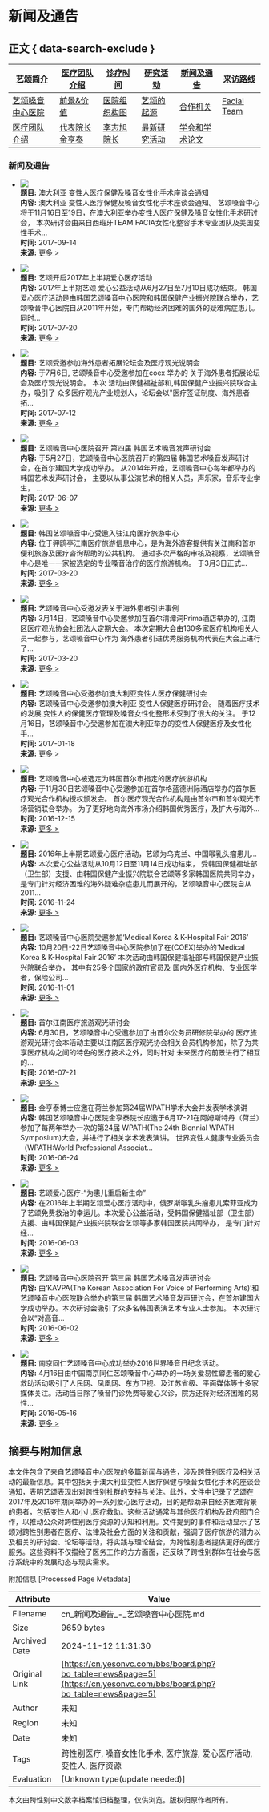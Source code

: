 # 新闻及通告

## 正文 { data-search-exclude }


| [艺颂简介](#submenu-100100) | [医疗团队介绍](#submenu-100200) | [诊疗时间](/page/1_3.php) | [研究活动](#submenu-100400) | [新闻及通告](/bbs/board.php?bo_table=news) | [来访路线](/page/1_6.php) |
| --- | --- | --- | --- | --- | --- |
| [艺颂嗓音中心医院](/page/1_1_1.php) | [前景&价值](/page/1_1_2.php) | [医院组织构图](/page/1_1_7.php) | [艺颂的起源](/page/1_1_3.php) | [合作机关](/page/1_1_4.php) | [Facial Team](/page/1_1_6.php) |
| [医疗团队介绍](/page/1_2.php) | [代表院长 金亨泰](/page/1_2_1.php) | [李志旭 院长](/page/1_2_2.php) | [最新研究活动](/bbs/board.php?bo_table=work) | [学会和学术论文](/bbs/board.php?bo_table=work2) |  |

### 新闻及通告

-   ![](../data/file/news/1794144502_QIALWErV_07B0JCKK245BQ_0R47BY24IGJ7EW.png)  
    **题目:** 澳大利亚 变性人医疗保健及嗓音女性化手术座谈会通知  
    **内容:** 澳大利亚 变性人医疗保健及嗓音女性化手术座谈会通知。 艺颂嗓音中心将于11月16日至19日，在澳大利亚举办变性人医疗保健及嗓音女性化手术研讨会， 本次研讨会由来自西班牙TEAM FACIA女性化整容手术专业团队及美国变性手术…  
    **时间:** 2017-09-14  
    **来源:** [更多 >](../bbs/board.php?bo_table=news&wr_id=124&page=5)

-   ![](../data/file/news/1794144502_y9mavNC8_25NR3_7EW_PHFDX7248_7EJX40_M.png)  
    **题目:** 艺颂开启2017年上半期爱心医疗活动  
    **内容:** 2017年上半期艺颂 爱心公益活动从6月27日至7月10日成功结束。 韩国爱心医疗活动是由韩国艺颂嗓音中心医院和韩国保健产业振兴院联合举办，艺颂嗓音中心医院自从2011年开始，专门帮助经济困难的国外的疑难病症患儿。同时…  
    **时间:** 2017-07-20  
    **来源:** [更多 >](../bbs/board.php?bo_table=news&wr_id=123&page=5)

-   ![](../data/file/news/thumb/350x260_100/1794144502_f0oyQtmp_thumbnail.jpg)  
    **题目:** 艺颂受邀参加海外患者拓展论坛会及医疗观光说明会  
    **内容:** 于7月6日, 艺颂嗓音中心受邀参加在coex 举办的 关于海外患者拓展论坛会及医疗观光说明会。 本次 活动由保健福祉部和,韩国保健产业振兴院联合主办，吸引了 众多医疗观光产业规划人，论坛会以"医疗签证制度、海外患者拓…  
    **时间:** 2017-07-12  
    **来源:** [更多 >](../bbs/board.php?bo_table=news&wr_id=122&page=5)

-   ![](../data/file/news/thumb/350x260_100/1794144502_a0ze3hMw_EC8DB8EB84A4EC9DBC.JPG)  
    **题目:** 艺颂嗓音中心医院召开 第四届 韩国艺术嗓音发声研讨会  
    **内容:** 于5月27日，艺颂嗓音中心医院召开的第四届 韩国艺术嗓音发声研讨会，在首尔建国大学成功举办。 从2014年开始，艺颂嗓音中心每年都举办的韩国艺术发声研讨会， 主要以从事公演艺术的相关人员，声乐家，音乐专业学生， …  
    **时间:** 2017-06-07  
    **来源:** [更多 >](../bbs/board.php?bo_table=news&wr_id=121&page=5)

-   ![](../data/file/news/thumb/350x260_100/1794144502_91AkIpnd_KakaoTalk_20170315_181436625.jpg)  
    **题目:** 韩国艺颂嗓音中心受邀入驻江南医疗旅游中心  
    **内容:** 位于狎鸥亭江南医疗旅游信息中心，是为海外游客提供有关江南和首尔便利旅游及医疗咨询帮助的公共机构。 通过多次严格的审核及视察，艺颂嗓音中心是唯一一家被选定的专业嗓音治疗的医疗旅游机构。 于3月3日正式…  
    **时间:** 2017-03-20  
    **来源:** [更多 >](../bbs/board.php?bo_table=news&wr_id=120&page=5)

-   ![](../data/file/news/thumb/350x260_100/1794144502_MXNR8V35_EBA994EB9494ECBBACED88ACEC96B4EC84BCED84B0_EC8DB8EB84A4EC9DBC.jpg)  
    **题目:** 艺颂嗓音中心受邀发表关于海外患者引进事例  
    **内容:** 3月14日，艺颂嗓音中心受邀参加在首尔清潭洞Prima酒店举办的, 江南区医疗观光协会社团法人定期大会。 本次定期大会由130多家医疗机构相关人员一起参与，艺颂嗓音中心作为 海外患者引进优秀服务机构代表在大会上进行了…  
    **时间:** 2017-03-20  
    **来源:** [更多 >](../bbs/board.php?bo_table=news&wr_id=119&page=5)

-   ![](../data/file/news/thumb/350x260_100/1794144502_DqAEPJM8_EC8DB8EB84A4EC9DBC.jpg)  
    **题目:** 艺颂嗓音中心受邀参加澳大利亚变性人医疗保健研讨会  
    **内容:** 艺颂嗓音中心受邀参加澳大利亚 变性人保健医疗研讨会。 随着医疗技术的发展,变性人的保健医疗管理及嗓音女性化整形术受到了很大的关注。 于12月16日，艺颂嗓音中心受邀参加在澳大利亚举办的变性人保健医疗及女性化手…  
    **时间:** 2017-01-18  
    **来源:** [更多 >](../bbs/board.php?bo_table=news&wr_id=117&page=5)

-   ![](../data/file/news/thumb/350x260_100/1794144502_uJq04LB7_ED81ACEAB8B0EBB380ED9998_DSC_3493.jpg)  
    **题目:** 艺颂嗓音中心被选定为韩国首尔市指定的医疗旅游机构  
    **内容:** 于11月30日艺颂嗓音中心受邀参加在首尔格蓝德洲际酒店举办的首尔医疗观光合作机构授权颁发会。 首尔医疗观光合作机构是由首尔市和首尔观光市场营销联合举办。 为了更好地向海外市场介绍韩国优秀医疗，及扩大与海外…  
    **时间:** 2016-12-15  
    **来源:** [更多 >](../bbs/board.php?bo_table=news&wr_id=116&page=5)

-   ![](../data/file/news/thumb/350x260_100/1794144502_NkRKe9Fy_ED81ACEAB8B0EBB380ED9998_PB142739.JPG)  
    **题目:** 2016年上半期艺颂爱心医疗活动，艺颂为乌克兰、中国喉乳头瘤患儿…  
    **内容:** 本次爱心公益活动从10月12日至11月14日成功结束， 受韩国保健福址部（卫生部）支援、由韩国保健产业振兴院联合艺颂等多家韩国医院共同举办， 是专门针对经济困难的海外疑难杂症患儿而展开的，艺颂嗓音中心医院自从2011…  
    **时间:** 2016-11-24  
    **来源:** [更多 >](../bbs/board.php?bo_table=news&wr_id=115&page=5)

-   ![](../data/file/news/thumb/350x260_100/1794144502_f16nk23B_ED81ACEAB8B0EBB380ED9998_P1012443.JPG)  
    **题目:** 艺颂嗓音中心医院受邀参加‘Medical Korea & K-Hospital Fair 2016’  
    **内容:** 10月20日-22日艺颂嗓音中心医院参加了在(COEX)举办的‘Medical Korea & K-Hospital Fair 2016’ 本次活动由韩国保健福祉部与韩国保健产业振兴院联合举办， 其中有25多个国家的政府官员及 国内外医疗机构、专业医学者，保险公司…  
    **时间:** 2016-11-01  
    **来源:** [更多 >](../bbs/board.php?bo_table=news&wr_id=114&page=5)

-   ![](../data/file/news/thumb/350x260_100/113.JPG)  
    **题目:** 首尔江南医疗旅游观光研讨会  
    **内容:** 6月30日，艺颂嗓音中心受邀参加了由首尔公务员研修院举办的 医疗旅游观光研讨会本活动主要以江南区医疗观光协会相关会员机构参加，除了为共享医疗机构之间的特色的医疗技术之外，同时针对 未来医疗的前景进行了相互的…  
    **时间:** 2016-07-21  
    **来源:** [更多 >](../bbs/board.php?bo_table=news&wr_id=113&page=5)

-   ![](../data/file/news/thumb/350x260_100/112.jpg)  
    **题目:** 金亨泰博士应邀在荷兰参加第24届WPATH学术大会并发表学术演讲  
    **内容:** 韩国艺颂嗓音中心医院金亨泰院长应邀于6月17-21在阿姆斯特丹（荷兰）参加了每两年举办一次的第24届 WPATH(The 24th Biennial WPATH Symposium)大会，并进行了相关学术发表演讲。 世界变性人健康专业委员会（WPATH:World Professional Associat…  
    **时间:** 2016-06-24  
    **来源:** [更多 >](../bbs/board.php?bo_table=news&wr_id=112&page=5)

-   ![](../data/file/news/thumb/350x260_100/111.JPG)  
    **题目:** 艺颂爱心医疗-“为患儿重启新生命”  
    **内容:** 在2016年上半期艺颂爱心医疗活动中，俄罗斯喉乳头瘤患儿索菲亚成为了艺颂免费救治的幸运儿。本次爱心公益活动，受韩国保健福址部（卫生部）支援、由韩国保健产业振兴院联合艺颂等多家韩国医院共同举办， 是专门针对经…  
    **时间:** 2016-06-03  
    **来源:** [更多 >](../bbs/board.php?bo_table=news&wr_id=111&page=5)

-   ![](../data/file/news/thumb/350x260_100/110.JPG)  
    **题目:** 艺颂嗓音中心医院召开 第三届 韩国艺术嗓音发声研讨会  
    **内容:** 由‘KAVPA(The Korean Association For Voice of Performing Arts)’和艺颂嗓音中心医院联合举办的第三届 韩国艺术嗓音发声研讨会，在首尔建国大学成功举办。本次研讨会吸引了众多名韩国表演艺术专业人士参加。 本次研讨会以“对高音…  
    **时间:** 2016-06-02  
    **来源:** [更多 >](../bbs/board.php?bo_table=news&wr_id=110&page=5)

-   ![](../data/file/news/thumb/350x260_100/109.JPG)  
    **题目:** 南京同仁艺颂嗓音中心成功举办2016世界嗓音日纪念活动。  
    **内容:** 4月16日由中国南京同仁艺颂嗓音中心举办的一场关爱易性癖患者的爱心救助活动吸引了人民网、凤凰网、东方卫视、及江苏省级、平面媒体等十多家媒体关注。活动当日除了嗓音门诊免费等爱心义诊，院方还将对经济困难的易性…  
    **时间:** 2016-05-16  
    **来源:** [更多 >](../bbs/board.php?bo_table=news&wr_id=109&page=5)

## 摘要与附加信息

<!-- tcd_abstract -->
本文件包含了来自艺颂嗓音中心医院的多篇新闻与通告，涉及跨性别医疗及相关活动的最新信息。其中包括关于澳大利亚变性人医疗保健与嗓音女性化手术的座谈会通知，表明艺颂表现出对跨性别社群的支持与关注。此外，文件中记录了艺颂在2017年及2016年期间举办的一系列爱心医疗活动，目的是帮助来自经济困难背景的患者，包括变性人和小儿医疗救助。这些活动通常与其他医疗机构及政府部门合作，以推动公众对跨性别医疗资源的认知和利用。文件提到的事件和活动显示了艺颂对跨性别患者在医疗、法律及社会方面的关注和贡献，强调了医疗旅游的潜力以及相关的研讨会、论坛等活动，将实践与理论结合，为跨性别患者提供更好的医疗服务。这些资料不仅描绘了医务工作的方方面面，还反映了跨性别群体在社会与医疗系统中的发展动态与现实需求。
<!-- tcd_abstract_end -->

附加信息 [Processed Page Metadata]

| Attribute       | Value                                  |
|-----------------|----------------------------------------|
| Filename        | cn_新闻及通告_-_艺颂嗓音中心医院.md                             |
| Size            | 9659 bytes                           |
| Archived Date   | 2024-11-12 11:31:30                             |
| Original Link   | [https://cn.yesonvc.com/bbs/board.php?bo_table=news&page=5](https://cn.yesonvc.com/bbs/board.php?bo_table=news&page=5)                       |
| Author          | 未知                               |
| Region          | 未知                               |
| Date            | 未知                                 |
| Tags            | 跨性别医疗, 嗓音女性化手术, 医疗旅游, 爱心医疗活动, 变性人, 医疗资源                                 |
| Evaluation            | [Unknown type(update needed)]                                 |
<!-- tcd_table_end -->

本文由跨性别中文数字档案馆归档整理，仅供浏览。版权归原作者所有。

